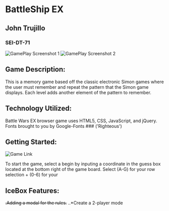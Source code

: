 # BattleShip EX

## John Trujillo
### SEI-DT-71

![GamePlay Screenshot 1](https://github.com/amriikk/battleship/blob/master/assets/README/BattleWars_02.png)
![GamePlay Screenshot 2](https://github.com/amriikk/battleship/blob/master/assets/README/BattleWars_00.png)
## Game Description:
This is a memory game based off the classic electronic Simon games where the user must remember and repeat the pattern that the Simon game displays. Each level adds another element of the pattern to remember.

## Technology Utilized: 
Battle Wars EX browser game uses HTML5, CSS, JavaScript, and jQuery.
Fonts brought to you by Google-Fonts ### ('Righteous')

## Getting Started:

![Game Link](https://amriikk.github.io/battleship/ "Battle Wars EX game")

To start the game, select a begin by inputing a coordinate in the guess box located at the bottom right of the game board. Select (A-G) for your row selection + (0-6) for your 


## IceBox Features:
~~.Adding a modal for the rules.~~
..*Create a 2-player mode 